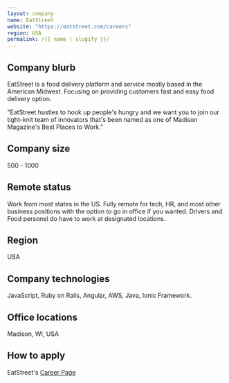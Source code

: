 ```yaml
---
layout: company
name: EatStreet
website: "https://eatstreet.com/careers"
region: USA
permalink: /{{ name | slugify }}/
---
```


## Company blurb

EatStreet is a food delivery platform and service mostly based in the American Midwest. Focusing on providing customers fast and easy food delivery option. 

"EatStreet hustles to hook up people's hungry and we want you to join our tight-knit team of innovators that's been named as one of Madison Magazine's Best Places to Work."

## Company size

500 - 1000

## Remote status

Work from most states in the US. Fully remote for tech, HR, and most other business positions with the option to go in office if you wanted. Drivers and Food personel do have to work at designated locations.

## Region

USA

## Company technologies

JavaScript, Ruby on Rails, Angular, AWS, Java, Ionic Framework.

## Office locations

Madison, WI, USA

## How to apply

EatStreet's [Career Page](https://eatstreet.com/careers)